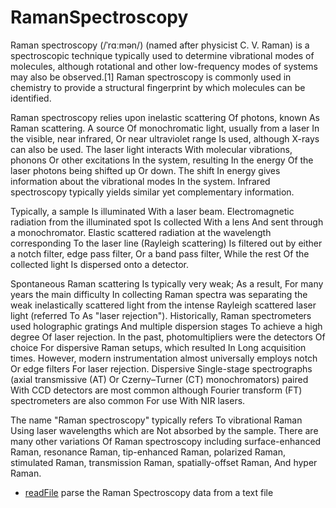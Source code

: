 ﻿# RamanSpectroscopy

Raman spectroscopy (/ˈrɑːmən/) (named after physicist C. V. Raman) is a spectroscopic 
 technique typically used to determine vibrational modes of molecules, although rotational
 and other low-frequency modes of systems may also be observed.[1] Raman spectroscopy
 is commonly used in chemistry to provide a structural fingerprint by which molecules 
 can be identified.

 Raman spectroscopy relies upon inelastic scattering Of photons, known As Raman scattering.
 A source Of monochromatic light, usually from a laser In the visible, near infrared, Or 
 near ultraviolet range Is used, although X-rays can also be used. The laser light interacts 
 With molecular vibrations, phonons Or other excitations In the system, resulting In the
 energy Of the laser photons being shifted up Or down. The shift In energy gives information
 about the vibrational modes In the system. Infrared spectroscopy typically yields similar 
 yet complementary information.
 
 Typically, a sample Is illuminated With a laser beam. Electromagnetic radiation from the 
 illuminated spot Is collected With a lens And sent through a monochromator. Elastic 
 scattered radiation at the wavelength corresponding To the laser line (Rayleigh scattering)
 Is filtered out by either a notch filter, edge pass filter, Or a band pass filter, While 
 the rest Of the collected light Is dispersed onto a detector.
 
 Spontaneous Raman scattering Is typically very weak; As a result, For many years the main 
 difficulty In collecting Raman spectra was separating the weak inelastically scattered 
 light from the intense Rayleigh scattered laser light (referred To As "laser rejection"). 
 Historically, Raman spectrometers used holographic gratings And multiple dispersion stages
 To achieve a high degree Of laser rejection. In the past, photomultipliers were the detectors
 Of choice For dispersive Raman setups, which resulted In Long acquisition times. However, 
 modern instrumentation almost universally employs notch Or edge filters For laser rejection.
 Dispersive Single-stage spectrographs (axial transmissive (AT) Or Czerny–Turner (CT) 
 monochromators) paired With CCD detectors are most common although Fourier transform (FT) 
 spectrometers are also common For use With NIR lasers.
 
 The name "Raman spectroscopy" typically refers To vibrational Raman Using laser wavelengths 
 which are Not absorbed by the sample. There are many other variations Of Raman spectroscopy 
 including surface-enhanced Raman, resonance Raman, tip-enhanced Raman, polarized Raman, 
 stimulated Raman, transmission Raman, spatially-offset Raman, And hyper Raman.

+ [readFile](RamanSpectroscopy/readFile.1) parse the Raman Spectroscopy data from a text file
